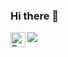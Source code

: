 ### Hi there 👋

<!--
**mazino-moon/mazino-moon** is a ✨ _special_ ✨ repository because its `README.md` (this file) appears on your GitHub profile.

Here are some ideas to get you started:

- 🔭 I’m currently working on ...
- 🌱 I’m currently learning ...
- 👯 I’m looking to collaborate on ...
- 🤔 I’m looking for help with ...
- 💬 Ask me about ...
- 📫 How to reach me: ...
- 😄 Pronouns: ...
- ⚡ Fun fact: ...
-->

<img src="https://img.shields.io/badge/xxx?style=flat-square&logo=CNN&logoColor=white"/>
<img src="https://raw.githubusercontent.com/simple-icons/simple-icons/develop/assets/readme/python-white.svg#gh-dark-mode-only" alt="Python" align="left" width="24" height="24" style="max-width: 100%;">
